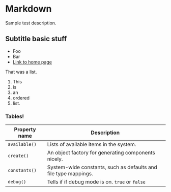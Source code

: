 
# Markdown

Sample test description.

## Subtitle basic stuff

- Foo
- Bar
- [Link to home page](/)

That was a list.

1. This
2. is
3. an
4. ordered
5. list.

### Tables!

Property name   | Description |
--------------- | ----------- |
`available()` 	| Lists of available items in the system. |
`create()` 		| An object factory for generating components nicely. |
`constants()` 	| System-wide constants, such as defaults and file type mappings. |
`debug()` 		| Tells if if debug mode is on. `true` or `false` |

